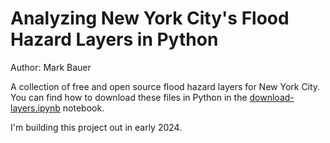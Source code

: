 # Analyzing New York City's Flood Hazard Layers in Python
Author: Mark Bauer

A collection of free and open source flood hazard layers for New York City. You can find how to download these files in Python in the [download-layers.ipynb](https://github.com/mebauer/nyc-flood-layers/blob/main/download-layers.ipynb) notebook.

I'm building this project out in early 2024.
